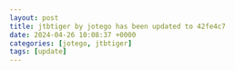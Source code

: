```yaml
---
layout: post
title: jtbtiger by jotego has been updated to 42fe4c7
date: 2024-04-26 10:08:37 +0000
categories: [jotego, jtbtiger]
tags: [update]
---
```


